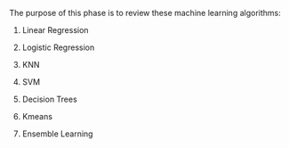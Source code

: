 The purpose of this phase is to review these machine learning algorithms:

1) Linear Regression

2) Logistic Regression

3) KNN

4) SVM

5) Decision Trees

6) Kmeans

7) Ensemble Learning
